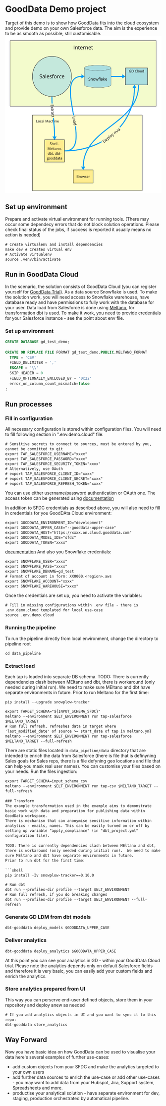 # GoodData Demo project

Target of this demo is to show how GoodData fits into the cloud ecosystem and provide demo on your own Salesforce data. The aim is the experience to be as smooth as possible, still customisable.
![alt text](https://github.com/gooddata/gooddata-cloud-demos/blob/master/deployment_schema.png)

## Set up environment
Prepare and activate virtual environment for running tools.
(There may occur some dependecy errors that do not block solution operations. Please check final status of the jobs, if success is reported it usually means no action is needed)
```shell
# Create virtualenv and install dependencies
make dev # Creates virtual env
# Activate virtualenv
source .venv/bin/activate
```


## Run in GoodData Cloud

In the scenario, the solution consists of GoodData Cloud (you can register yourself for [GoodData Trial](https://www.gooddata.com/)). As a data source Snowflake is used. To make the solution work, you will need access to Snowflake warehouse, have database ready and have permissions to fully work with the database for your user.
Data load from Salesforce is done using [Meltano](https://meltano.com/), for transformation [dbt](https://www.getdbt.com/) is used.
To make it work, you need to provide credentials for your Salesforce instance - see the point about env file.

### Set up environment
```SQL
CREATE DATABASE gd_test_demo;

CREATE OR REPLACE FILE FORMAT gd_test_demo.PUBLIC.MELTANO_FORMAT
  TYPE = 'CSV'
  FIELD_DELIMITER = ','
  ESCAPE = '\\'
  SKIP_HEADER = 0
  FIELD_OPTIONALLY_ENCLOSED_BY = '0x22'
  error_on_column_count_mismatch=false
;  
```

## Run processes
### Fill in configuration
All necessary configuration is stored within configuration files. You will need to fill following section in ".env.demo.cloud" file:
```shell
# Sensitive secrets to connect to sources, must be entered by you, cannot be committed to git
export TAP_SALESFORCE_USERNAME="xxxx"
export TAP_SALESFORCE_PASSWORD="xxxx"
export TAP_SALESFORCE_SECURITY_TOKEN="xxxx"
# Alternatively, use OAuth
# export TAP_SALESFORCE_CLIENT_ID="xxxx"
# export TAP_SALESFORCE_CLIENT_SECRET="xxxx"
# export TAP_SALESFORCE_REFRESH_TOKEN="xxxx"
```
You can use either username/password authentication or OAuth one. The access token can be generated using [documentation](https://help.salesforce.com/s/articleView?id=sf.mc_pers_api_tokens_create.htm&type=5)

In addition to SFDC credentials as described above, you will also need to fill in credentials for you GoodDAta Cloud environment:
```shell
export GOODDATA_ENVIRONMENT_ID="development"
export GOODDATA_UPPER_CASE="--gooddata-upper-case"
export GOODDATA_HOST="https://xxxx.on.cloud.gooddata.com"
export GOODDATA_MODEL_IDS="sfdc"
export GOODDATA_TOKEN="xxxx"
```
[documentation](https://www.gooddata.com/developers/cloud-native/doc/cloud/getting-started/create-api-token/)
And also you Snowflake credentials:
```shell
export SNOWFLAKE_USER="xxxx"
export SNOWFLAKE_PASS="xxxx"
export SNOWFLAKE_DBNAME=gd_test
# Format of account in form: XX0000.<region>.aws
export SNOWFLAKE_ACCOUNT="xxxx"
export SNOWFLAKE_WAREHOUSE="xxxx"
```
Once the credentials are set up, you need to activate the variables:
```shell
# Fill in missing configurations within .env file - there is .env.demo.cloud templated for local use-case
source .env.demo.cloud
```
### Running the pipeline
To run the pipeline directly from local environment, change the directory to pipeline root
```shell
cd data_pipeline
```

### Extract load
Each tap is loaded into separate DB schema.
TODO: There is currently dependencies clash between MEltano and dbt, there is workaround (only needed during initial run). We need to make sure MEltano and dbt have separate environments in future.
Prior to run Meltano for the first time:

```shell
pip install --upgrade snowplow-tracker
```

```shell
export TARGET_SCHEMA="${INPUT_SCHEMA_SFDC}"
meltano --environment $ELT_ENVIRONMENT run tap-salesforce $MELTANO_TARGET
# Run full refresh, refreshes data in target where 'last_modified_date' of source >= start_date of tap in meltano.yml
meltano --environment $ELT_ENVIRONMENT run tap-salesforce $MELTANO_TARGET --full-refresh
```
There are static files located in `data_pipeline/data` directory that are intended to enrich the data from Salesforce (there is file that is definyning Sales goals for Sales reps, there is a file defyning geo locations and file that can help you mask real user names). You can customise your files based on your needs.
Run the files ingestion:

```shell
export TARGET_SCHEMA=input_schema_csv
meltano --environment $ELT_ENVIRONMENT run tap-csv $MELTANO_TARGET --full-refresh

### Transform
The example transformation used in the example aims to demonstrate basic work with data and preparation for publishing data within GoodData workspace.
There is mechanism that can anonymise sensitive information within analytics - emails, names. This can be easily turned on or off by setting up variable "apply_compliance" (in "dbt_project.yml" configuration file).

TODO: There is currently dependencies clash between MEltano and dbt, there is workaround (only needed during initial run).  We need to make sure MEltano and dbt have separate environments in future.
Prior to run dbt for the first time:

```shell
pip install -Iv snowplow-tracker==0.10.0
```

```shell
# Run dbt
dbt run --profiles-dir profile --target $ELT_ENVIRONMENT
# Run full refresh, if you do breaking changes
dbt run --profiles-dir profile --target $ELT_ENVIRONMENT --full-refresh
```

### Generate GD LDM from dbt models
```shell
dbt-gooddata deploy_models $GOODDATA_UPPER_CASE
```

### Deliver analytics
```shell
dbt-gooddata deploy_analytics $GOODDATA_UPPER_CASE
```
At this point you can see your analytics in GD - within your GoodData Cloud trial. Please note the analytics depends only on default Salesforce fields and therefore it is very basic, you can easily add your custom fields and enrich the analytics.

### Store analytics prepared from UI
This way you can perserve end-user defined objects, store them in your repository and deploy anew as needed
```shell
# If you add analytics objects in UI and you want to sync it to this repo:
dbt-gooddata store_analytics
```

## Way Forward

Now you have basic idea on how GoodData can be used to visualise your data here's several examples of further use-cases:
- add custom objects from your SFDC and make the analytics targeted to your own users
- add further data sources to enrich the use-case or add other use-cases - you may want to add data from your Hubspot, Jira, Support system, Spreadsheets and more.
- productise your analytical solution - have separate environment for dev, staging, production orchestrated by automatical pipeline.

